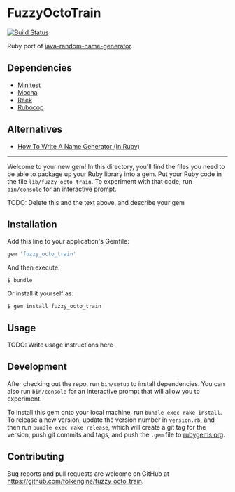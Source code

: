 # FuzzyOctoTrain

[![Build Status](https://travis-ci.org/folkengine/random_name_generator.svg?branch=master)](https://travis-ci.org/folkengine/random_name_generator)

Ruby port of [java-random-name-generator](https://github.com/folkengine/java-random-name-generator).

## Dependencies

* [Minitest](https://github.com/seattlerb/minitest)
* [Mocha](https://github.com/freerange/mocha)
* [Reek](https://github.com/troessner/reek)
* [Rubocop](https://github.com/bbatsov/rubocop)

## Alternatives

* [How To Write A Name Generator (In Ruby)](http://www.skorks.com/2009/07/how-to-write-a-name-generator-in-ruby/)

------

Welcome to your new gem! In this directory, you'll find the files you need to be able to package up your Ruby library into a gem. Put your Ruby code in the file `lib/fuzzy_octo_train`. To experiment with that code, run `bin/console` for an interactive prompt.

TODO: Delete this and the text above, and describe your gem

## Installation

Add this line to your application's Gemfile:

```ruby
gem 'fuzzy_octo_train'
```

And then execute:

    $ bundle

Or install it yourself as:

    $ gem install fuzzy_octo_train

## Usage

TODO: Write usage instructions here

## Development

After checking out the repo, run `bin/setup` to install dependencies. You can also run `bin/console` for an interactive prompt that will allow you to experiment.

To install this gem onto your local machine, run `bundle exec rake install`. To release a new version, update the version number in `version.rb`, and then run `bundle exec rake release`, which will create a git tag for the version, push git commits and tags, and push the `.gem` file to [rubygems.org](https://rubygems.org).

## Contributing

Bug reports and pull requests are welcome on GitHub at https://github.com/folkengine/fuzzy_octo_train.


